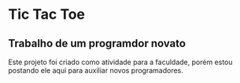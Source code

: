 # Tic Tac Toe

## Trabalho de um programdor novato

Este projeto foi criado como atividade para a faculdade, porém estou postando ele aqui para auxiliar novos programadores.

